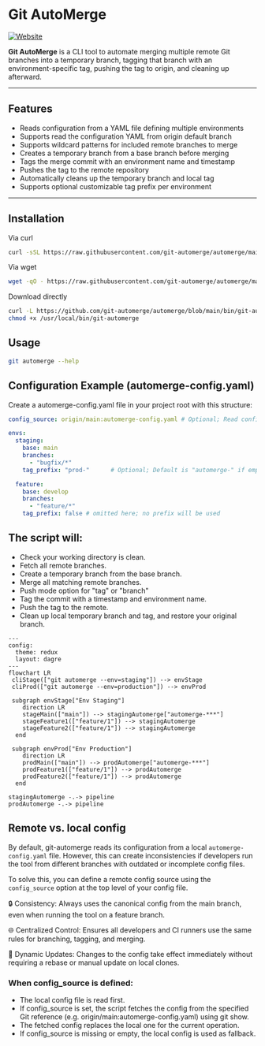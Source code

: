 # Git AutoMerge

[![Website](https://img.shields.io/badge/site-git--automerge.github.io-blue?logo=githubpages)](https://git-automerge.github.io/)

**Git AutoMerge** is a CLI tool to automate merging multiple remote Git branches into a temporary branch, tagging that branch with an environment-specific tag, pushing the tag to origin, and cleaning up afterward.

---

## Features

- Reads configuration from a YAML file defining multiple environments
- Supports read the configuration YAML from origin default branch
- Supports wildcard patterns for included remote branches to merge
- Creates a temporary branch from a base branch before merging
- Tags the merge commit with an environment name and timestamp
- Pushes the tag to the remote repository
- Automatically cleans up the temporary branch and local tag
- Supports optional customizable tag prefix per environment

---

## Installation

Via curl
```bash
curl -sSL https://raw.githubusercontent.com/git-automerge/automerge/main/install.sh | sudo bash
```

Via wget
```bash
wget -qO - https://raw.githubusercontent.com/git-automerge/automerge/main/install.sh | sudo bash
```

Download directly
```bash
curl -L https://github.com/git-automerge/automerge/blob/main/bin/git-automerge -o /usr/local/bin/git-automerge
chmod +x /usr/local/bin/git-automerge
```

## Usage

```bash
git automerge --help
```

## Configuration Example (automerge-config.yaml)

Create a automerge-config.yaml file in your project root with this structure:
```yaml
config_source: origin/main:automerge-config.yaml # Optional; Read config from remote branch

envs:
  staging:
    base: main
    branches:
      - "bugfix/*"
    tag_prefix: "prod-"      # Optional; Default is "automerge-" if empty or false, no prefix used

  feature:
    base: develop
    branches:
      - "feature/*"
    tag_prefix: false # omitted here; no prefix will be used
```

## The script will:

- Check your working directory is clean.
- Fetch all remote branches.
- Create a temporary branch from the base branch.
- Merge all matching remote branches.
- Push mode option for "tag" or "branch"
- Tag the commit with a timestamp and environment name.
- Push the tag to the remote.
- Clean up local temporary branch and tag, and restore your original branch.

```mermaid
---
config:
  theme: redux
  layout: dagre
---
flowchart LR
 cliStage(["git automerge --env=staging"]) --> envStage
 cliProd(["git automerge --env=production"]) --> envProd

 subgraph envStage["Env Staging"]
    direction LR
    stageMain(["main"]) --> stagingAutomerge["automerge-***"]
    stageFeature1(["feature/1"]) --> stagingAutomerge
    stageFeature2(["feature/1"]) --> stagingAutomerge
  end
 
 subgraph envProd["Env Production"]
    direction LR
    prodMain(["main"]) --> prodAutomerge["automerge-***"]
    prodFeature1(["feature/1"]) --> prodAutomerge
    prodFeature2(["feature/1"]) --> prodAutomerge
  end

stagingAutomerge -.-> pipeline
prodAutomerge -.-> pipeline
```

## Remote vs. local config

By default, git-automerge reads its configuration from a local `automerge-config.yaml` file. However, this can create inconsistencies if developers run the tool from different branches with outdated or incomplete config files.

To solve this, you can define a remote config source using the `config_source` option at the top level of your config file.

🔒 Consistency: Always uses the canonical config from the main branch, even when running the tool on a feature branch.

🌐 Centralized Control: Ensures all developers and CI runners use the same rules for branching, tagging, and merging.

🔄 Dynamic Updates: Changes to the config take effect immediately without requiring a rebase or manual update on local clones.


### When config_source is defined:

- The local config file is read first.
- If config_source is set, the script fetches the config from the specified Git reference (e.g. origin/main:automerge-config.yaml) using git show.
- The fetched config replaces the local one for the current operation.
- If config_source is missing or empty, the local config is used as fallback.
